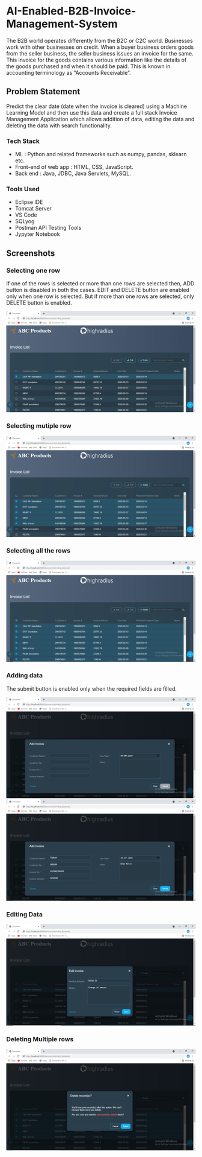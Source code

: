 # AI-Enabled-B2B-Invoice-Management-System

The B2B world operates differently from the B2C or C2C world. Businesses work with other businesses on credit. When a buyer business orders goods from the seller business, the seller
business issues an invoice for the same. This invoice for the goods contains various information like the details of the goods purchased and when it should be paid. This is known in accounting
terminology as “Accounts Receivable”.

## Problem Statement  

Predict the clear date (date when the invoice is cleared) using a Machine Learning Model and then use this data and create a full stack Invoice Management Application which allows addition of data, editing the data
and deleting the data with search functionality.

### Tech Stack
- ML : Python and related frameworks such as numpy, pandas, sklearn etc.
- Front-end of web app : HTML, CSS, JavaScript.
- Back end : Java, JDBC, Java Servlets, MySQL.

### Tools Used 
- Eclipse IDE
- Tomcat Server
- VS Code
- SQLyog
- Postman API Testing Tools
- Jypyter Notebook



## Screenshots


### Selecting one row

If one of the rows is selected or more than one rows are selected then, ADD button is disabled in both the cases.
EDIT and DELETE button are enabled only when one row is selected. But if more than one rows are selected, only DELETE button is enabled.

<img src ="demo images/select_single_demo.PNG" />
<br />

### Selecting mutiple row

<img src ="demo images/select_multiple_demo.PNG" />
<br />

### Selecting all the rows

<img src ="demo images/select_all_demo.PNG" />

<br />

### Adding data

The submit button is enabled only when the required fields are filled.

<img src = "demo images/add_demo1.PNG" /> 
<img src = "demo images/ADD_DEMO2.PNG" /> 


<br />

### Editing Data

<img src = "demo images/edit_demo.PNG" />

<br />

### Deleting Multiple rows

<img src= "demo images/delete_multiple_demo.PNG" />

